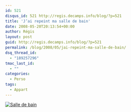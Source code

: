 ```yaml
---
id: 521
disqus_id: 521 http://regis.decamps.info/blog/?p=521
title: 'J’ai repeint ma salle de bain'
date: 2008-05-20T20:13:54+00:00
author: Régis
layout: post
guid: http://regis.decamps.info/blog/?p=521
permalink: /blog/2008/05/jai-repeint-ma-salle-de-bain/
dsq_thread_id:
  - "189257296"
tmac_last_id:
  - ""
categories:
  - Perso
tags:
  - Appart
---
```

[<img src="/blog/wp-content/uploads/2008/05/img_1749-225x300.jpg" alt="Salle de bain" title="Salle de bain" width="225" height="300" class="alignnone size-medium wp-image-522" srcset="/blog/wp-content/uploads/2008/05/img_1749-225x300.jpg 225w, /blog/wp-content/uploads/2008/05/img_1749.jpg 1536w" sizes="(max-width: 225px) 100vw, 225px" />](/blog/wp-content/uploads/2008/05/img_1749.jpg)

